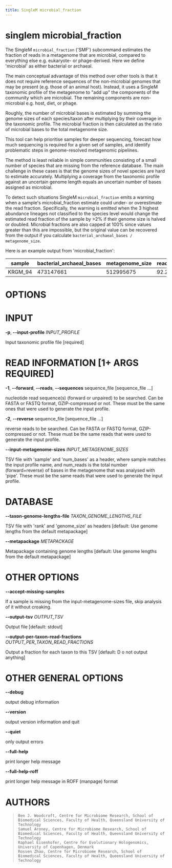 ```yaml
---
title: SingleM microbial_fraction
---
```

# singlem microbial_fraction
The SingleM `microbial_fraction` ('SMF') subcommand estimates the fraction of reads in a metagenome that are microbial, compared to everything else e.g. eukaryote- or phage-derived. Here we define 'microbial' as either bacterial or archaeal.

The main conceptual advantage of this method over other tools is that it does not require reference sequences of the non-microbial genomes that may be present (e.g. those of an animal host). Instead, it uses a SingleM taxonomic profile of the metagenome to "add up" the components of the community which are microbial. The remaining components are non-microbial e.g. host, diet, or phage. 

Roughly, the number of microbial bases is estimated by summing the genome sizes of each species/taxon after multiplying by their coverage in the taxonomic profile. The microbial fraction is then calculated as the ratio of microbial bases to the total metagenome size.

This tool can help prioritise samples for deeper sequencing, forecast how much sequencing is required for a given set of samples, and identify problematic steps in genome-resolved metagenomic pipelines.

The method is least reliable in simple communities consisting of a small number of species that are missing from the reference database. The main challenge in these cases is that the genome sizes of novel species are hard to estimate accurately. Multiplying a coverage from the taxonomic profile against an uncertain genome length equals an uncertain number of bases assigned as microbial.

To detect such situations SingleM `microbial_fraction` emits a warning when a sample's microbial_fraction estimate could under- or overestimate the read fraction. Specifically, the warning is emitted when the 3 highest abundance lineages not classified to the species level would change the estimated read fraction of the sample by >2% if their genome size is halved or doubled. Microbial fractions are also capped at 100% since values greater than this are impossible, but the original value can be recovered from the output if you calculate `bacterial_archaeal_bases / metagenome_size`.

Here is an example output from 'microbial_fraction':

| sample      | bacterial_archaeal_bases | metagenome_size | read_fraction | warning |
| ----------- | ------------------------ | --------------- | ------------- | ------- |
| KRGM_94     | 473147661                | 512995675       | 92.23%        |         |

OPTIONS
=======

INPUT
=====

**-p**, **\--input-profile** *INPUT_PROFILE*

  Input taxonomic profile file [required]

READ INFORMATION [1+ ARGS REQUIRED]
=====================================

**-1**, **\--forward**, **\--reads**, **\--sequences** sequence_file [sequence_file \...]

  nucleotide read sequence(s) (forward or unpaired) to be searched.
    Can be FASTA or FASTQ format, GZIP-compressed or not. These must be
    the same ones that were used to generate the input profile.

**-2**, **\--reverse** sequence_file [sequence_file \...]

  reverse reads to be searched. Can be FASTA or FASTQ format,
    GZIP-compressed or not. These must be the same reads that were used
    to generate the input profile.

**\--input-metagenome-sizes** *INPUT_METAGENOME_SIZES*

  TSV file with \'sample\' and \'num_bases\' as a header, where sample
    matches the input profile name, and num_reads is the total number
    (forward+reverse) of bases in the metagenome that was analysed with
    \'pipe\'. These must be the same reads that were used to generate
    the input profile.

DATABASE
========

**\--taxon-genome-lengths-file** *TAXON_GENOME_LENGTHS_FILE*

  TSV file with \'rank\' and \'genome_size\' as headers [default: Use
    genome lengths from the default metapackage]

**\--metapackage** *METAPACKAGE*

  Metapackage containing genome lengths [default: Use genome lengths
    from the default metapackage]

OTHER OPTIONS
=============

**\--accept-missing-samples**

  If a sample is missing from the input-metagenome-sizes file, skip
    analysis of it without croaking.

**\--output-tsv** *OUTPUT_TSV*

  Output file [default: stdout]

**\--output-per-taxon-read-fractions** *OUTPUT_PER_TAXON_READ_FRACTIONS*

  Output a fraction for each taxon to this TSV [default: D o not
    output anything]

OTHER GENERAL OPTIONS
=====================

**\--debug**

  output debug information

**\--version**

  output version information and quit

**\--quiet**

  only output errors

**\--full-help**

  print longer help message

**\--full-help-roff**

  print longer help message in ROFF (manpage) format

AUTHORS
=======

>     Ben J. Woodcroft, Centre for Microbiome Research, School of Biomedical Sciences, Faculty of Health, Queensland University of Technology
>     Samuel Aroney, Centre for Microbiome Research, School of Biomedical Sciences, Faculty of Health, Queensland University of Technology
>     Raphael Eisenhofer, Centre for Evolutionary Hologenomics, University of Copenhagen, Denmark
>     Rossen Zhao, Centre for Microbiome Research, School of Biomedical Sciences, Faculty of Health, Queensland University of Technology
